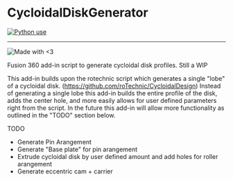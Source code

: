 # CycloidalDiskGenerator

<a href="https://shields.io/badge/python-v3.1.2-blue"><img alt="Python use" src="https://shields.io/badge/python-v3.1.2-blue"></a> <a>
<hr>
<img alt="Made with <3" src="https://forthebadge.com/images/badges/built-with-love.svg"></a>
<p align="center">

Fusion 360 add-in script to generate cycloidal disk profiles. Still a WIP

This add-in builds upon the rotechnic script which generates a single "lobe" of a cycloidal disk. (https://github.com/roTechnic/CycloidalDesign)
Instead of generating a single lobe this add-in builds the entire profile of the disk, adds the center hole, and more easily allows for user defined parameters right from the script. In the future this add-in will allow more functionality as outlined in the "TODO" section below.

TODO
* Generate Pin Arangement
* Generate "Base plate" for pin arangement
* Extrude cycloidal disk by user defined amount and add holes for roller arangement 
* Generate eccentric cam + carrier
